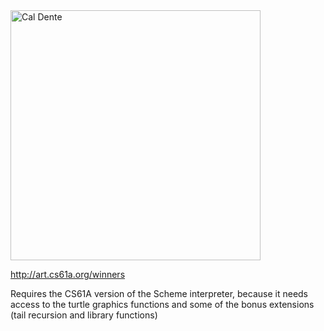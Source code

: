 <img src="http://art.cs61a.org/artwork/30.png" alt="Cal Dente" width="400px" height="400px" />

http://art.cs61a.org/winners

Requires the CS61A version of the Scheme interpreter, because it needs access to the turtle graphics functions and some of the bonus extensions (tail recursion and library functions)
